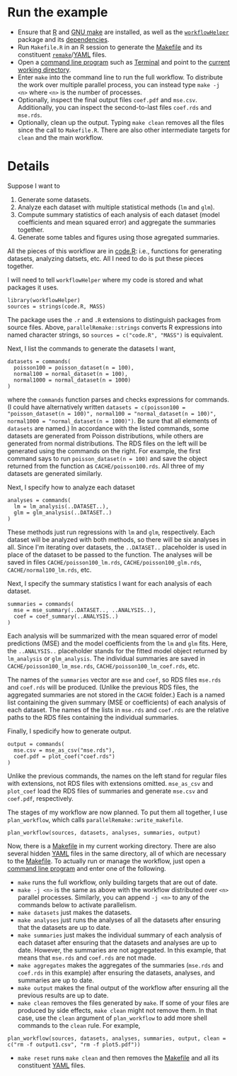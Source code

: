 # Run the example

- Ensure that [R](https://www.r-project.org/) and [GNU make](https://www.gnu.org/software/make/) are installed, as well as the [`workflowHelper`](https://github.com/wlandau/workflowHelper) package and its [dependencies](https://github.com/wlandau/workflowHelper/blob/master/DESCRIPTION).
- Run `Makefile.R` in an R session to generate the [Makefile](https://www.gnu.org/software/make/) and its constituent [`remake`](https://github.com/richfitz/remake)/[YAML](http://yaml.org/) files.
- Open a [command line program](http://linuxcommand.org/) such as [Terminal](https://en.wikipedia.org/wiki/Terminal_%28OS_X%29) and point to the [current working directory](http://www.linfo.org/cd.html).
- Enter `make` into the command line to run the full workflow. To distribute the work over multiple parallel process, you can instead type `make -j <n>` where `<n>` is the number of processes.
- Optionally, inspect the final output files `coef.pdf` and `mse.csv`. Additionally, you can inspect the second-to-last files `coef.rds` and `mse.rds`.
- Optionally, clean up the output. Typing `make clean` removes all the files since the call to `Makefile.R`. There are also other intermediate targets for `clean` and the main workflow.

# Details

Suppose I want to 

1. Generate some datasets.
2. Analyze each dataset with multiple statistical methods (`lm` and `glm`).
3. Compute summary statistics of each analysis of each dataset (model coefficients and mean squared error) and aggregate the summaries together.
4. Generate some tables and figures using those agregated summaries.

All the pieces of this workflow are in [code.R]("https://github.com/wlandau/workflowHelper/blob/master/example/code.R"): i.e., functions for generating datasets, analyzing datsets, etc. All I need to do is put these pieces together.

I will need to tell `workflowHelper` where my code is stored and what packages it uses.

```{r}
library(workflowHelper)
sources = strings(code.R, MASS)
```

The package uses the `.r` and `.R` extensions to distinguish packages from source files. Above, `parallelRemake::strings` converts R expressions into named character strings, so `sources = c("code.R", "MASS")` is equivalent.

Next, I list the commands to generate the datasets I want,

```{r}
datasets = commands(
  poisson100 = poisson_dataset(n = 100),
  normal100 = normal_dataset(n = 100),
  normal1000 = normal_dataset(n = 1000)
)
```

where the `commands` function parses and checks expressions for commands. (I could have alternatively written `datasets = c(poisson100 = "poisson_dataset(n = 100)", normal100 = "normal_dataset(n = 100)", normal1000 = "normal_dataset(n = 1000)")`. Be sure that all elements of `datasets` are named.) In accordance with the listed commands, some datasets are generated from Poisson distributions, while others are generated from normal distributions. The RDS files on the left will be generated using the commands on the right. For example, the first command says to run `poisson_dataset(n = 100)` and save the object returned from the function as `CACHE/poisson100.rds`. All three of my datasets are generated similarly.

Next, I specify how to analyze each dataset

```{r}
analyses = commands(
  lm = lm_analysis(..DATASET..),
  glm = glm_analysis(..DATASET..)
)
```

These methods just run regressions with `lm` and `glm`, respectively. Each dataset will be analyzed with both methods, so there will be six analyses in all. Since I'm iterating over datasets, the `..DATASET..` placeholder is used in place of the dataset to be passed to the function. The analyses will be saved in files `CACHE/poisson100_lm.rds`, `CACHE/poisson100_glm.rds`, `CACHE/normal100_lm.rds`, etc.

Next, I specify the summary statistics I want for each analysis of each dataset. 

```{r}
summaries = commands(
  mse = mse_summary(..DATASET.., ..ANALYSIS..),
  coef = coef_summary(..ANALYSIS..)
)
```

Each analysis will be summarized with the mean squared error of model predictions (MSE) and the model coefficients from the `lm` and `glm` fits. Here, the `..ANALYSIS..` placeholder stands for the fitted model object returned by `lm_analysis` or `glm_analysis`. The individual summaries are saved in `CACHE/poisson100_lm_mse.rds`, `CACHE/poisson100_lm_coef.rds`, etc.

The names of the `summaries` vector are `mse` and `coef`, so RDS files `mse.rds` and `coef.rds` will be produced. (Unlike the previous RDS files, the aggregated summaries are not stored in the `CACHE` folder.) Each is a named list containing the given summary (MSE or coefficients) of each analysis of each dataset. The names of the lists in `mse.rds` and `coef.rds` are the relative paths to the RDS files containing the individual summaries.


Finally, I spedicify how to generate output.

```{r}
output = commands(
  mse.csv = mse_as_csv("mse.rds"),
  coef.pdf = plot_coef("coef.rds")
)
```

Unlike the previous commands, the names on the left stand for regular files with extensions, not RDS files with extensions omitted. `mse_as_csv` and `plot_coef` load the RDS files of summaries and generate `mse.csv` and `coef.pdf`, respectively.

The stages of my workflow are now planned. To put them all together, I use `plan_workflow`, which calls `parallelRemake::write_makefile`.

```{r}
plan_workflow(sources, datasets, analyses, summaries, output)
```

Now, there is a [Makefile](https://www.gnu.org/software/make/) in my current working directory. There are also several hidden [YAML](http://yaml.org/) files in the same directory, all of which are necessary to the [Makefile](https://www.gnu.org/software/make/). To actually run or manage the workflow, just open a [command line program](http://linuxcommand.org/) and enter one of the following.

- `make` runs the full workflow, only building targets that are out of date.
- `make -j <n>` is the same as above with the workflow distributed over `<n>` parallel processes. Similarly, you can append `-j <n>` to any of the commands below to activate parallelism.
- `make datasets` just makes the datasets.
- `make analyses` just runs the analyses of all the datasets after ensuring that the datasets are up to date.
- `make summaries` just makes the individual summary of each analysis of each dataset after ensuring that the datasets and analyses are up to date. However, the summaries are not aggregated. In this example, that means that `mse.rds` and `coef.rds` are not made.
- `make aggregates` makes the aggregates of the summaries (`mse.rds` and `coef.rds` in this example) after ensuring the datasets, analyses, and summaries are up to date.
- `make output` makes the final output of the workflow after ensuring all the previous results are up to date.
- `make clean` removes the files generated by `make`. If some of your files are produced by side effects, `make clean` might not remove them. In that case, use the `clean` argument of `plan_workflow` to add more shell commands to the `clean` rule. For example, 
```{r}
plan_workflow(sources, datasets, analyses, summaries, output, clean = c("rm -f output1.csv", "rm -f plot5.pdf"))
```
- `make reset` runs `make clean` and then removes the [Makefile](https://www.gnu.org/software/make/) and all its constituent [YAML](http://yaml.org/) files.